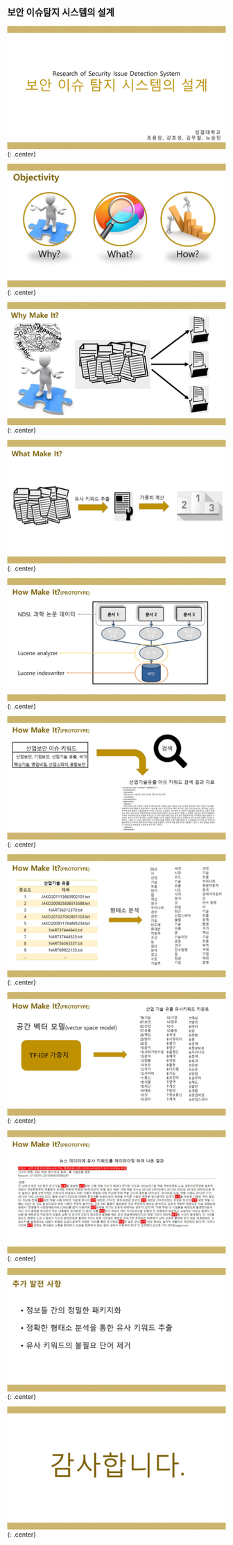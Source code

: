 ﻿---
layout: default
---

## 보안 이슈탐지 시스템의 설계

![보안 이슈탐지 시스템의 설계](/post/img/연구원/3/슬라이드1.JPG){: .center}

![보안 이슈탐지 시스템의 설계](/post/img/연구원/3/슬라이드2.JPG){: .center}

![보안 이슈탐지 시스템의 설계](/post/img/연구원/3/슬라이드3.JPG){: .center}

![보안 이슈탐지 시스템의 설계](/post/img/연구원/3/슬라이드4.JPG){: .center}

![보안 이슈탐지 시스템의 설계](/post/img/연구원/3/슬라이드5.JPG){: .center}

![보안 이슈탐지 시스템의 설계](/post/img/연구원/3/슬라이드6.JPG){: .center}

![보안 이슈탐지 시스템의 설계](/post/img/연구원/3/슬라이드7.JPG){: .center}

![보안 이슈탐지 시스템의 설계](/post/img/연구원/3/슬라이드8.JPG){: .center}

![보안 이슈탐지 시스템의 설계](/post/img/연구원/3/슬라이드9.JPG){: .center}

![보안 이슈탐지 시스템의 설계](/post/img/연구원/3/슬라이드10.JPG){: .center}

![보안 이슈탐지 시스템의 설계](/post/img/연구원/3/슬라이드11.JPG){: .center}
